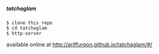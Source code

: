 ##### tatchaglam

```
$ clone this repo
$ cd tatchaglam
$ http-server

```
available online at http://ariffurqon.github.io/tatchaglam/#/
